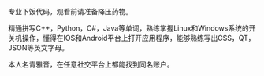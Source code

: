 专业下饭代码，观看前请准备降压药物。

精通拼写C++，Python，C#，Java等单词，熟练掌握Linux和Windows系统的开关机操作，懂得在IOS和Android平台上打开应用程序，能够熟练写出CSS，QT，JSON等英文字母。

本人名青雅音，在任意社交平台上都能找到同名账户。
